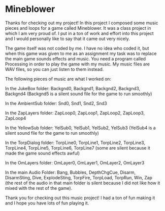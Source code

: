 # Mineblower

Thanks for checking out my project! In this project I composed some music pieces and loops for a game called Mineblower.
It was a class project in which I am very proud of. I put in a ton of work and effort into this project and I would personally like
to say that it came out very nicely.



The game itself was not coded by me. I have no idea who coded it, but when this game was given to me as an assignment my task was to replace the main game sounds effects and music. You need a program called Processing in order to play the game with my music. My music files are WAV files, so you can just listen to them instead.



The following pieces of music are what I worked on:

In the JukeBox folder: Backgnd0, Backgnd1, Backgnd2, Backgnd3, Backgnd4 (Backgnd5 is a silent sound file for the game to run smoothly)

In the AmbientSub folder: Snd0, Snd1, Snd2, Snd3

In the ZapLayers folder: ZapLoop0, ZapLoop1, ZapLoop2, ZapLoop3, ZapLoop4

In the YellowSub folder: YelSub0, YelSub1, YelSub2, YelSub3 (YelSub4 is a silent sound file for the game to run smoothly)

In the TorpDialog folder: TorpLine0, TorpLine1, TorpLine2, TorpLine3, TorpLine4, TorpLine5, TorpLine6, TorpLine7 (some are silent because 
it made the game sound effects awful)

In the OmLayers folder: OmLayer0, OmLayer1, OmLayer2, OmLayer3

In the main Audio Folder: Bang, Bubbles, DepthChgCue, Disarm, DisarmSting, Dive, ExplodeSting, TorpFire, TorpLoad, TorpRun, Win, Zap (the rest of the audio in that main folder is silent because I did not like how it mixed with the rest of the game).



Thank you for checking out this music project! I had a ton of fun making it and I hope you have lots of fun playing it.
